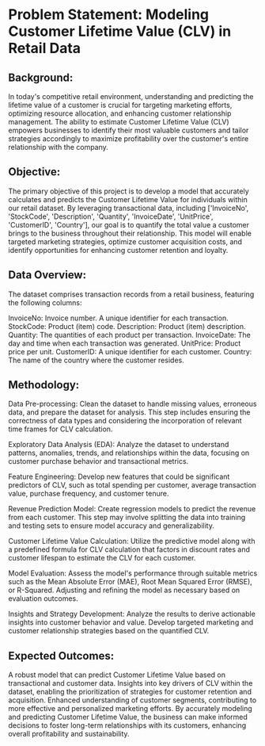 # Problem Statement: Modeling Customer Lifetime Value (CLV) in Retail Data

## Background:
In today's competitive retail environment, understanding and predicting the lifetime value of a customer is crucial for targeting marketing efforts, optimizing resource allocation, and enhancing customer relationship management. The ability to estimate Customer Lifetime Value (CLV) empowers businesses to identify their most valuable customers and tailor strategies accordingly to maximize profitability over the customer's entire relationship with the company.

## Objective:
The primary objective of this project is to develop a model that accurately calculates and predicts the Customer Lifetime Value for individuals within our retail dataset. By leveraging transactional data, including ['InvoiceNo', 'StockCode', 'Description', 'Quantity', 'InvoiceDate', 'UnitPrice', 'CustomerID', 'Country'], our goal is to quantify the total value a customer brings to the business throughout their relationship. This model will enable targeted marketing strategies, optimize customer acquisition costs, and identify opportunities for enhancing customer retention and loyalty.

## Data Overview:
The dataset comprises transaction records from a retail business, featuring the following columns:

InvoiceNo: Invoice number. A unique identifier for each transaction.
StockCode: Product (item) code.
Description: Product (item) description.
Quantity: The quantities of each product per transaction.
InvoiceDate: The day and time when each transaction was generated.
UnitPrice: Product price per unit.
CustomerID: A unique identifier for each customer.
Country: The name of the country where the customer resides.

## Methodology:
Data Pre-processing: Clean the dataset to handle missing values, erroneous data, and prepare the dataset for analysis. This step includes ensuring the correctness of data types and considering the incorporation of relevant time frames for CLV calculation.

Exploratory Data Analysis (EDA): Analyze the dataset to understand patterns, anomalies, trends, and relationships within the data, focusing on customer purchase behavior and transactional metrics.

Feature Engineering: Develop new features that could be significant predictors of CLV, such as total spending per customer, average transaction value, purchase frequency, and customer tenure.

Revenue Prediction Model: Create regression models to predict the revenue from each customer. This step may involve splitting the data into training and testing sets to ensure model accuracy and generalizability.

Customer Lifetime Value Calculation: Utilize the predictive model along with a predefined formula for CLV calculation that factors in discount rates and customer lifespan to estimate the CLV for each customer.

Model Evaluation: Assess the model's performance through suitable metrics such as the Mean Absolute Error (MAE), Root Mean Squared Error (RMSE), or R-Squared. Adjusting and refining the model as necessary based on evaluation outcomes.

Insights and Strategy Development: Analyze the results to derive actionable insights into customer behavior and value. Develop targeted marketing and customer relationship strategies based on the quantified CLV.

## Expected Outcomes:
A robust model that can predict Customer Lifetime Value based on transactional and customer data.
Insights into key drivers of CLV within the dataset, enabling the prioritization of strategies for customer retention and acquisition.
Enhanced understanding of customer segments, contributing to more effective and personalized marketing efforts.
By accurately modeling and predicting Customer Lifetime Value, the business can make informed decisions to foster long-term relationships with its customers, enhancing overall profitability and sustainability.



